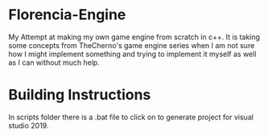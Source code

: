 # Florencia-Engine
My Attempt at making my own game engine from scratch in c++. It is taking some concepts from TheCherno's game engine series when I am not sure how I might implement something and trying to implement it myself as well as I can without much help.

# Building Instructions
In scripts folder there is a .bat file to click on to generate project for visual studio 2019.